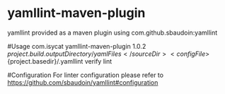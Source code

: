 # yamllint-maven-plugin
yamllint provided as a maven plugin using com.github.sbaudoin:yamllint

#Usage
    <plugin>
        <groupId>com.isycat</groupId>
        <artifactId>yamllint-maven-plugin</artifactId>
        <version>1.0.2</version>
        <configuration>
            <sourceDir>${project.build.outputDirectory}/yamlFiles</sourceDir>
            <configFile>${project.basedir}/.yamllint</configFile>
        </configuration>
        <executions>
            <execution>
                <phase>verify</phase>
                <goals>
                    <goal>lint</goal>
                </goals>
            </execution>
        </executions>
    </plugin>


#Configuration
For linter configuration please refer to https://github.com/sbaudoin/yamllint#configuration
